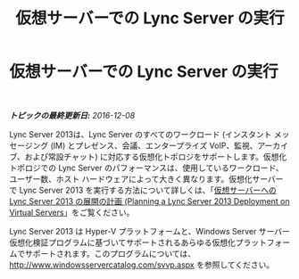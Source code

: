 ﻿---
title: 仮想サーバーでの Lync Server の実行
TOCTitle: 仮想サーバーでの Lync Server の実行
ms:assetid: e83c0f7f-88ec-434f-b35e-adedec3c318a
ms:mtpsurl: https://technet.microsoft.com/ja-jp/library/Gg399035(v=OCS.15)
ms:contentKeyID: 49887192
ms.date: 12/10/2016
mtps_version: v=OCS.15
ms.translationtype: HT
---

# 仮想サーバーでの Lync Server の実行

 

_**トピックの最終更新日:** 2016-12-08_

Lync Server 2013は、Lync Server のすべてのワークロード (インスタント メッセージング (IM) とプレゼンス、会議、エンタープライズ VoIP、監視、アーカイブ、および常設チャット) に対応する仮想化トポロジをサポートします。仮想化トポロジでの Lync Server のパフォーマンスは、使用しているワークロード、ユーザー数、ホスト ハードウェアによって大きく異なります。仮想化サーバーで Lync Server 2013 を実行する方法について詳しくは、「[仮想サーバーへの Lync Server 2013 の展開の計画 (Planning a Lync Server 2013 Deployment on Virtual Servers](http://www.microsoft.com/en-us/download/details.aspx?id=41936)」をご覧ください。

Lync Server 2013 は Hyper-V プラットフォームと、Windows Server サーバー仮想化検証プログラムに基づいてサポートされるあらゆる仮想化プラットフォームでサポートされます。このプログラムについては、<http://www.windowsservercatalog.com/svvp.aspx> を参照してください。

